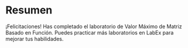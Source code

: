 # Resumen

¡Felicitaciones! Has completado el laboratorio de Valor Máximo de Matriz Basado en Función. Puedes practicar más laboratorios en LabEx para mejorar tus habilidades.
